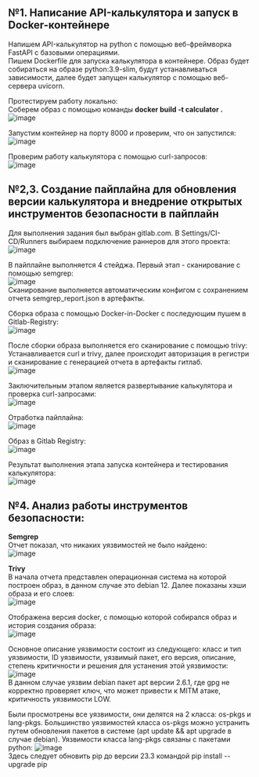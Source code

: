 ## №1. Написание API-калькулятора и запуск в Docker-контейнере

Напишем API-калькулятор на python с помощью веб-фреймворка FastAPI с базовыми операциями.  
Пишем Dockerfile для запуска калькулятора в контейнере. Образ будет собираться на образе python:3.9-slim, будут устанавливаться зависимости, далее будет запущен калькулятор с помощью веб-сервера uvicorn.  

Протестируем работу локально:  
Соберем образ с помощью команды **docker build -t calculator .**  
![image](https://github.com/user-attachments/assets/93ae3c26-b446-4cf1-b739-45384a858aef)  

Запустим контейнер на порту 8000 и проверим, что он запустился:  
![image](https://github.com/user-attachments/assets/ce51af16-9cd0-4997-877a-5bf5c6229352)  

Проверим работу калькулятора с помощью curl-запросов:  
![image](https://github.com/user-attachments/assets/e8ed2560-35f2-4939-806a-a5b1393e4c9e)  

## №2,3. Создание пайплайна для обновления версии калькулятора и внедрение открытых инструментов безопасности в пайплайн  

Для выполнения задания был выбран gitlab.com. В Settings/CI-CD/Runners выбираем подключение раннеров для этого проекта:  
![image](https://github.com/user-attachments/assets/9bec1a75-81d8-4ee7-b16f-dc42e329b885)  
  
В пайплайне выполняется 4 стейджа. Первый этап - сканирование с помощью semgrep:  
![image](https://github.com/user-attachments/assets/41b56ffc-f02d-49ea-b54b-8ca31905a386)  
Сканирование выполняется автоматическим конфигом с сохранением отчета semgrep_report.json в артефакты. 

Сборка образа с помощью Docker-in-Docker с последующим пушем в Gitlab-Registry:  
![image](https://github.com/user-attachments/assets/d31e45b3-7537-4b17-b288-b74161950f72)  

После сборки образа выполняется его сканирование с помощью trivy:  
Устанавливается curl и trivy, далее происходит авторизация в регистри и сканирование с генерацией отчета в артефакты гитлаб.  
![image](https://github.com/user-attachments/assets/f8794c55-4191-4b5b-b49c-1a955dfeb2dc)  

Заключительным этапом является развертывание калькулятора и проверка curl-запросами:  
![image](https://github.com/user-attachments/assets/244735e8-8006-4802-948c-a6b8d5e3cbda)  

Отработка пайплайна:  
![image](https://github.com/user-attachments/assets/91a21e23-294e-480b-b8f5-f305cdac5194)

Образ в Gitlab Registry:  
![image](https://github.com/user-attachments/assets/aa4bba90-c89d-4bdc-b06d-d4e60102ea46)  

Результат выполнения этапа запуска контейнера и тестирования калькулятора:  
![image](https://github.com/user-attachments/assets/76c31890-6327-4ce6-98c3-076d7864c707)  

## №4. Анализ работы инструментов безопасности:  

**Semgrep**  
Отчет показал, что никаких уязвимостей не было найдено:  
![image](https://github.com/user-attachments/assets/fb6fed34-7648-4c09-8ad8-c876aace3852)

**Trivy**  
В начала отчета представлен операционная система на которой построен образ, в данном случае это debian 12. Далее показаны хэши образа и его слоев:  
![image](https://github.com/user-attachments/assets/093e73da-5322-4421-b68c-e5984b984b7f)  

Отображена версия docker, с помощью которой собирался образ и история создания образа:  
![image](https://github.com/user-attachments/assets/fbf220f6-3fe6-4cae-aa54-f4039e52aa42)  

Основное описание уязвимости состоит из следующего: класс и тип уязвимости, ID уязвимости, уязвимый пакет, его версия, описание, степень критичности и решения для устанения этой уязвимости:  
![image](https://github.com/user-attachments/assets/3e435909-b1eb-48f9-a836-00cbf32560b5)  
В данном случае уязвим debian пакет apt версии 2.6.1, где gpg не корректно проверяет ключ, что может привести к MITM атаке, критичность уязвимости LOW.  

Были просмотрены все уязвимости, они делятся на 2 класса: os-pkgs и lang-pkgs. Большинство уязвимостей класса os-pkgs можно устранить путем обновления пакетов в системе (apt update && apt upgrade в случае debian). Уязвимости класса lang-pkgs связаны с пакетами python: 
![image](https://github.com/user-attachments/assets/5fff72da-c00c-460c-aab5-771f67e2f224)  
Здесь следует обновить pip до версии 23.3 командой pip install --upgrade pip



























